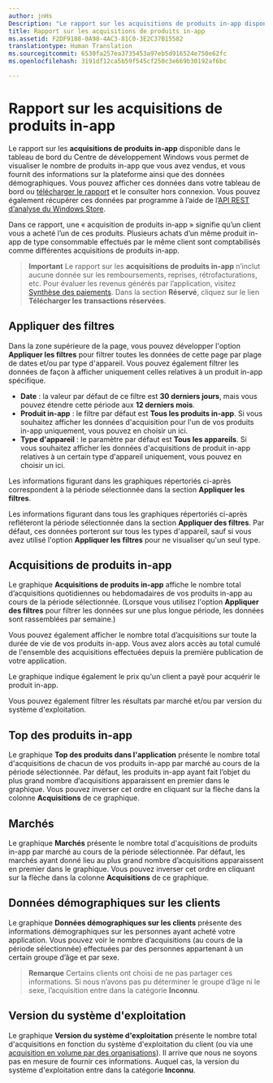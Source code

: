 ```yaml
---
author: jnHs
Description: "Le rapport sur les acquisitions de produits in-app disponible dans le tableau de bord du Centre de développement Windows vous permet de visualiser le nombre de produits in-app que vous avez vendus, et vous fournit des informations sur la plateforme ainsi que des données démographiques."
title: Rapport sur les acquisitions de produits in-app
ms.assetid: F2DF9188-0A98-4AC3-81C0-3E2C37B15582
translationtype: Human Translation
ms.sourcegitcommit: 6530fa257ea3735453a97eb5d916524e750e62fc
ms.openlocfilehash: 3191df12ca5b59f545cf250c3e669b30192af6bc

---
```


# Rapport sur les acquisitions de produits in-app


Le rapport sur les **acquisitions de produits in-app** disponible dans le tableau de bord du Centre de développement Windows vous permet de visualiser le nombre de produits in-app que vous avez vendus, et vous fournit des informations sur la plateforme ainsi que des données démographiques. Vous pouvez afficher ces données dans votre tableau de bord ou [télécharger le rapport](download-analytic-reports.md) et le consulter hors connexion. Vous pouvez également récupérer ces données par programme à l’aide de l’[API REST d’analyse du Windows Store](../monetize/access-analytics-data-using-windows-store-services.md).

Dans ce rapport, une « acquisition de produits in-app » signifie qu’un client vous a acheté l’un de ces produits. Plusieurs achats d’un même produit in-app de type consommable effectués par le même client sont comptabilisés comme différentes acquisitions de produits in-app.

> **Important** Le rapport sur les **acquisitions de produits in-app** n’inclut aucune donnée sur les remboursements, reprises, rétrofacturations, etc. Pour évaluer les revenus générés par l’application, visitez [Synthèse des paiements](payout-summary.md). Dans la section **Réservé**, cliquez sur le lien **Télécharger les transactions réservées**.

## Appliquer des filtres


Dans la zone supérieure de la page, vous pouvez développer l'option **Appliquer les filtres** pour filtrer toutes les données de cette page par plage de dates et/ou par type d'appareil. Vous pouvez également filtrer les données de façon à afficher uniquement celles relatives à un produit in-app spécifique.

-   **Date** : la valeur par défaut de ce filtre est **30 derniers jours**, mais vous pouvez étendre cette période aux **12 derniers mois**.
-   **Produit in-app** : le filtre par défaut est **Tous les produits in-app**. Si vous souhaitez afficher les données d'acquisition pour l'un de vos produits in-app uniquement, vous pouvez en choisir un ici.
-   **Type d'appareil** : le paramètre par défaut est **Tous les appareils**. Si vous souhaitez afficher les données d'acquisitions de produit in-app relatives à un certain type d'appareil uniquement, vous pouvez en choisir un ici.

Les informations figurant dans les graphiques répertoriés ci-après correspondent à la période sélectionnée dans la section **Appliquer les filtres**.

Les informations figurant dans tous les graphiques répertoriés ci-après refléteront la période sélectionnée dans la section **Appliquer des filtres**. Par défaut, ces données porteront sur tous les types d'appareil, sauf si vous avez utilisé l'option **Appliquer les filtres** pour ne visualiser qu'un seul type.

## Acquisitions de produits in-app


Le graphique **Acquisitions de produits in-app** affiche le nombre total d’acquisitions quotidiennes ou hebdomadaires de vos produits in-app au cours de la période sélectionnée. (Lorsque vous utilisez l'option **Appliquer des filtres** pour filtrer les données sur une plus longue période, les données sont rassemblées par semaine.)

Vous pouvez également afficher le nombre total d’acquisitions sur toute la durée de vie de vos produits in-app. Vous avez alors accès au total cumulé de l'ensemble des acquisitions effectuées depuis la première publication de votre application.

Le graphique indique également le prix qu'un client a payé pour acquérir le produit in-app.

Vous pouvez également filtrer les résultats par marché et/ou par version du système d'exploitation.

## Top des produits in-app


Le graphique **Top des produits dans l'application** présente le nombre total d'acquisitions de chacun de vos produits in-app par marché au cours de la période sélectionnée. Par défaut, les produits in-app ayant fait l’objet du plus grand nombre d’acquisitions apparaissent en premier dans le graphique. Vous pouvez inverser cet ordre en cliquant sur la flèche dans la colonne **Acquisitions** de ce graphique.

## Marchés


Le graphique **Marchés** présente le nombre total d'acquisitions de produits in-app par marché au cours de la période sélectionnée. Par défaut, les marchés ayant donné lieu au plus grand nombre d’acquisitions apparaissent en premier dans le graphique. Vous pouvez inverser cet ordre en cliquant sur la flèche dans la colonne **Acquisitions** de ce graphique.

## Données démographiques sur les clients


Le graphique **Données démographiques sur les clients** présente des informations démographiques sur les personnes ayant acheté votre application. Vous pouvez voir le nombre d’acquisitions (au cours de la période sélectionnée) effectuées par des personnes appartenant à un certain groupe d’âge et par sexe.

> **Remarque** Certains clients ont choisi de ne pas partager ces informations. Si nous n’avons pas pu déterminer le groupe d’âge ni le sexe, l’acquisition entre dans la catégorie **Inconnu**.

## Version du système d'exploitation


Le graphique **Version du système d'exploitation** présente le nombre total d'acquisitions en fonction du système d'exploitation du client (ou via une [acquisition en volume par des organisations](organizational-licensing.md)). Il arrive que nous ne soyons pas en mesure de fournir ces informations. Auquel cas, la version du système d'exploitation entre dans la catégorie **Inconnu**.

 

 



<!--HONumber=Jun16_HO4-->


